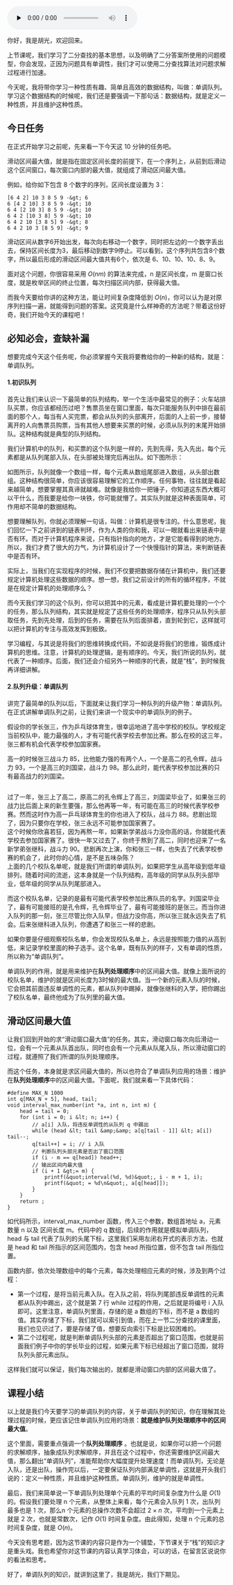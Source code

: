 <audio id="audio" title="21 | 队列与单调队列：滑动区间最大值" controls="" preload="none"><source id="mp3" src="https://static001.geekbang.org/resource/audio/70/10/70038a308d66cfd64a4dbd3d08292310.mp3"></audio>

你好，我是胡光，欢迎回来。

上节课呢，我们学习了二分查找的基本思想，以及明确了二分答案所使用的问题模型，你会发现，正因为问题具有单调性，我们才可以使用二分查找算法对问题求解过程进行加速。

今天呢，我将带你学习一种性质有趣、简单且高效的数据结构，叫做：单调队列。学习这个数据结构的时候呢，我们还是要强调一下那句话：数据结构，就是定义一种性质，并且维护这种性质。

## 今日任务

在正式开始学习之前呢，先来看一下今天这 10 分钟的任务吧。

滑动区间最大值，就是指在固定区间长度的前提下，在一个序列上，从前到后滑动这个区间窗口，每次窗口内部的最大值，就组成了滑动区间最大值。

例如，给你如下包含 8 个数字的序列，区间长度设置为 3：

```
[6 4 2] 10 3 8 5 9 -&gt; 6
6 [4 2 10] 3 8 5 9 -&gt; 10
6 4 [2 10 3] 8 5 9 -&gt; 10
6 4 2 [10 3 8] 5 9 -&gt; 10
6 4 2 10 [3 8 5] 9 -&gt; 8
6 4 2 10 3 [8 5 9] -&gt; 9

```

滑动区间从数字6开始出发，每次向右移动一个数字，同时把左边的一个数字丢出去，保持区间长度为3，最后移动到数字9停止。可以看到，这个序列共包含8个数字，所以最后形成的滑动区间最大值共有6个，依次是 6、10、10、10、8、9。

面对这个问题，你很容易采用 $O(nm)$ 的算法来完成，n 是区间长度，m 是窗口长度，就是枚举区间的终止位置，每次扫描区间内部，获得最大值。

而我今天要给你讲的这种方法，能让时间复杂度降低到 $O(n)$，你可以认为是对原序列扫描一遍，就能得到问题的答案。这究竟是什么样神奇的方法呢？带着这份好奇，我们开始今天的课程吧！

## 必知必会，查缺补漏

想要完成今天这个任务呢，你必须掌握今天我将要教给你的一种新的结构，就是：单调队列。

#### 1.初识队列

首先让我们来认识一下最简单的队列结构，举一个生活中最常见的例子：火车站排队买票，你应该都经历过吧？售票员坐在窗口里面，每次只能服务队列中排在最前面的那个人，每当有人买完票，都会从队列的头部离开，后面的人上前一步，接替离开的人向售票员购票，当有其他人想要来买票的时候，必须从队列的末尾开始排队。这种结构就是典型的队列结构。

我们计算机中的队列，和买票的这个队列是一样的，先到先得，先入先出，每个元素都是从队列尾部入队，在头部被处理完后再出队。如下图所示：<br>
<img src="https://static001.geekbang.org/resource/image/12/31/1223c53b5bd1e0e4d2bc50f18244ce31.jpg" alt="" title="队列结构示意图">

如图所示，队列就像一个数组一样，每个元素从数组尾部进入数组，从头部出数组。这种结构很简单，你应该很容易理解它的工作顺序。任何事物，往往就是看起来越简单，想要掌握其真谛就越难。就像是我给你一把锤子，你知道这东西大概可以干什么，而我要是给你一块铁，你可能就懵了。其实队列就是这种表面简单，可作用却不简单的数据结构。

想要理解队列，你就必须理解一句话，叫做：计算机是很专注的。什么意思呢，我们回忆一下之前讲到的链表判环，作为人类的你和我，可以一眼就看出来链表中是否有环。而对于计算机程序来说，只有指针指向的地方，才是它能看得到的地方。所以，我们才费了很大的力气，为计算机设计了一个快慢指针的算法，来判断链表中是否有环。

实际上，当我们在实现程序的时候，我们不仅要把数据存储在计算机中，我们还要规定计算机处理这些数据的顺序。想一想，我们之前设计的所有的循环程序，不就是在规定计算机的处理顺序么？

而今天我们学习的这个队列，你可以把其中的元素，看成是计算机要处理的一个个的任务，那么队列结构，其实就是规定了这些任务的处理顺序，程序只从队列头部取任务，先到先处理，后到的任务，需要在队列后面排着，直到轮到它，这样就可以把计算机的专注与高效发挥到极致。

学习编程，与其说是将我们的思维转换成代码，不如说是将我们的思维，锻炼成计算机的思维。注意，计算机的处理逻辑，是有顺序的。今天，我们所说的队列，就代表了一种顺序。后面，我们还会介绍另外一种顺序的代表，就是“栈”，到时候我再详细讲解。

#### 2.队列升级：单调队列

讲完了最简单的队列以后，下面就来让我们学习一种队列的升级产物：单调队列。在正式讲解单调队列之前，让我们来讲一个现实中的单调队列的例子。

假设你的学长张三，作为乒乓球体育生，很幸运地进了高中学校的校队。学校规定当前校队中，能力最强的人，才有可能代表学校去参加比赛。那么在校的这三年，张三都有机会代表学校参加国家赛。

高一的时候张三战斗力 85，比他能力强的有两个人，一个是高二的孔令辉，战斗力 93，一个是高三的刘国梁，战斗力 98。那么此时，能代表学校参加比赛的只有最高战力的刘国梁。

<img src="https://static001.geekbang.org/resource/image/44/88/440a0401bc65a31d9002a77163abad88.jpg" alt="">

过了一年，张三上了高二，原高二的孔令辉上了高三，刘国梁毕业了，如果张三的战力比后面上来的新生要强，那么他再等一年，有可能在高三的时候代表学校参赛。然而这时作为高一乒乓球体育生的你也进入了校队，战斗力 88。悲剧出现了，因为只要你在学校，张三永远不可能参加国家赛了。<br>
<img src="https://static001.geekbang.org/resource/image/c5/4b/c51f381f501c6d0b18b493fafd11a54b.jpg" alt=""><br>
这个时候你欣喜若狂，因为再熬一年，如果新学弟战斗力没你高的话，你就能代表学校去参加国家赛了。很快一年又过去了，你终于熬到了高二，同时也迎来了一名新学弟张继科，战斗力 90。悲剧再次上演，你和张三一样，也失去了代表学校参赛的机会了，此时你的心情，是不是五味杂陈？<br>
<img src="https://static001.geekbang.org/resource/image/66/62/66a3931ad85a5386795847a92e893562.jpg" alt=""><br>
上面的几个校队名单呢，就是我们所谓的单调队列，如果把学生从高年级到低年级排列，随着时间的流逝，这本身就是一个队列结构，高年级的同学从队列头部毕业，低年级的同学从队列尾部进入。

而这个校队名单，记录的是最有可能代表学校参加比赛队员的名字。刘国梁毕业了，最有可能接班的是孔令辉，孔令辉毕业了，最有可能接班的是张三。而当你进入队列的那一刻，张三尽管比你入队早，但战力没你高，所以张三就永远失去了机会。后来张继科进入队列，你遭遇了和张三一样的悲剧。

如果你要是仔细观察校队名单，你会发现校队名单上，永远是按照能力值的从高到低，来记录学校里面的种子选手。这个名单，既有队列的样子，又有单调的性质，所以称为“单调队列”。

单调队列的作用，就是用来维护在**队列处理顺序**中的区间最大值。就像上面所说的校队名单，维护的就是区间长度为3时候的最大值。当一个新的元素入队的时候，它会把其前面违反单调性的元素，都从队列中踢掉，就像张继科的入学，把你踢出了校队名单，最终他成为了队列里的最大值。

## 滑动区间最大值

让我们回到开始的求“滑动窗口最大值”的任务。其实，滑动窗口每次向后滑动一位，会有一个元素从队首出队，同时也会有一个元素从队尾入队，所以滑动窗口的过程，就遵照了我们所谓的队列处理顺序。

而这个任务，本身就是求区间最大值的，所以也符合了单调队列应用的场景：维护在**队列处理顺序**中的区间最大值。下面呢，我们就来看一下具体代码：

```
#define MAX_N 1000
int q[MAX_N + 5], head, tail;
void interval_max_number(int *a, int n, int m) {
    head = tail = 0;
    for (int i = 0; i &lt; n; i++) {
        // a[i] 入队，将违反单调性的从队列 q 中踢出
        while (head &lt; tail &amp;&amp; a[q[tail - 1]] &lt; a[i]) tail--;
        q[tail++] = i; // i 入队
        // 判断队列头部元素是否出了窗口范围
        if (i - m == q[head]) head++;
        // 输出区间内最大值
        if (i + 1 &gt;= m) {
            printf(&quot;interval(%d, %d)&quot;, i - m + 1, i);
            printf(&quot; = %d\n&quot;, a[q[head]]);
        }
    }
    return ;
}

```

如代码所示，interval_max_number 函数，传入三个参数，数组首地址 a，元素数量 n 以及 区间长度 m。代码中的 q 数组，后续的作用就是模拟单调队列，head 与 tail 代表了队列的头尾下标，这里我们采用左闭右开式的表示方法，也就是 head 和 tail 所指示的区间范围内，包含 head 所指位置，但不包含 tail 所指位置。

函数内部，依次处理数组中的每个元素，每次处理相应元素的时候，涉及到两个过程：

- 第一个过程，是将当前元素入队。在入队之前，将队列尾部违反单调性的元素都从队列中踢出，这个就是第 7 行 while 过程的作用，之后就是将编号 i 入队即可。这里注意，单调队列里面，存储的是 a 数组的下标，而不是 a 数组的值。其实存储了下标，我们就可以索引到值，而在上一节二分查找的课里面，我们也见识过了，要是存储了值，想要反向索引下标是比较困难的。
- 第二个过程呢，就是判断单调队列头部的元素是否超出了窗口范围，也就是前面我们例子中你的学长毕业的过程，如果元素下标已经超出了窗口范围，就将队列头部元素出队。

这样我们就可以保证，我们每次输出的，就都是滑动窗口内部的区间最大值了。

## 课程小结

以上就是我们今天要学习的单调队列的内容，关于单调队列的知识，你在理解其处理过程的时候，更应该记住单调队列应用的场景：**就是维护队列处理顺序中的区间最大值**。

这个里面，需要重点强调一个**队列处理顺序** 。也就是说，如果你可以把一个问题的求解顺序，抽象成队列求解顺序，并且在这个过程中，你还需要维护区间最大值，那么翻出“单调队列”，准能帮助你大幅度提升处理速度！而单调队列，无论是入队，还是出队，操作完以后，一定要保证队列内部满足单调性，这就是开头我们说的：定义一种性质，并且维护这种性质。单调队列，维护的就是单调性。

最后，我们来简单说一下单调队列处理单个元素的平均时间复杂度为什么是 $O(1)$ 的。假设我们要处理 n 个元素，从整体上来看，每个元素会入队列 1 次，出队列最多也是 1 次，那么n 个元素的总操作次数不会超过 $2 \times n$ 次，平均到一个元素上就是 2 次，也就是常数次，记作 $O(1)$ 时间复杂度。由此得知，处理 n 个元素的总时间复杂度，就是 $O(n)$。

今天没有思考题，因为这节课的内容只是作为一个铺垫，下节课关于“栈”的知识才是重头戏。我也希望你对这节课的内容认真学习体会，可以的话，在留言区说说你的看法和思考。

好了，单调队列的知识，就讲到这里了，我是胡光，我们下期见。
